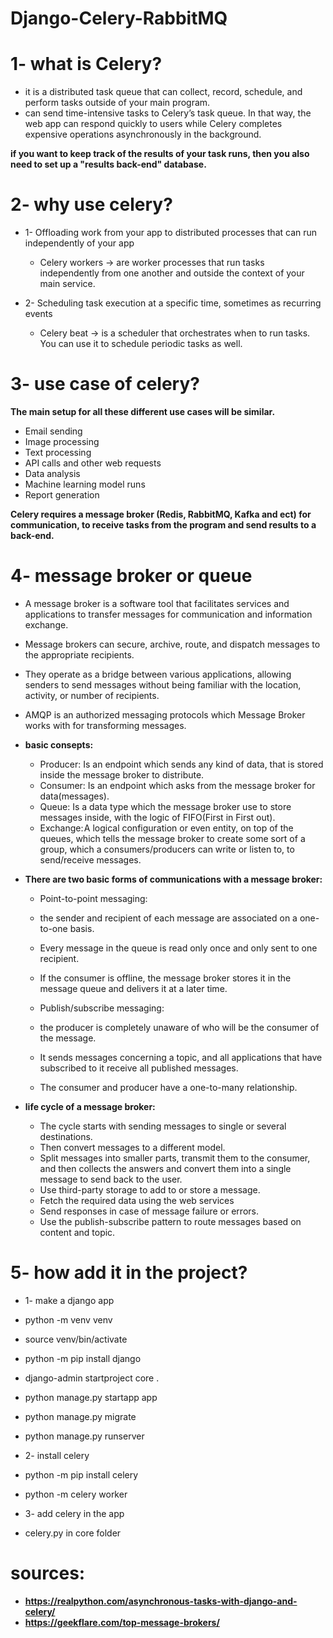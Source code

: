 # Django-Celery-RabbitMQ

# 1- what is Celery?
- it is a distributed task queue that can collect, record, schedule, and perform tasks outside of your main program.
- can send time-intensive tasks to Celery’s task queue. In that way, the web app can respond quickly to users while Celery completes expensive operations asynchronously in the background.   

**if you want to keep track of the results of your task runs, then you also need to set up a "results back-end" database.**

# 2- why use celery?
- 1- Offloading work from your app to distributed processes that can run independently of your app
    - Celery workers -> are worker processes that run tasks independently from one another and outside the context of your main service.

- 2- Scheduling task execution at a specific time, sometimes as recurring events
    - Celery beat -> is a scheduler that orchestrates when to run tasks. You can use it to schedule periodic tasks as well.

# 3- use case of celery?
**The main setup for all these different use cases will be similar.**
- Email sending
- Image processing
- Text processing
- API calls and other web requests
- Data analysis
- Machine learning model runs
- Report generation

**Celery requires a message broker (Redis, RabbitMQ, Kafka and ect) for communication, to receive tasks from the program and send results to a back-end.**

# 4- message broker or queue 
- A message broker is a software tool that facilitates services and applications to transfer messages for communication and information exchange.
- Message brokers can secure, archive, route, and dispatch messages to the appropriate recipients. 
- They operate as a bridge between various applications, allowing senders to send messages without being familiar with the location, activity, or number of recipients.
- AMQP is an authorized messaging protocols which Message Broker works with for transforming messages.

- **basic consepts:**
    - Producer: Is an endpoint which sends any kind of data, that is stored inside the message broker to distribute.
    - Consumer: Is an endpoint which asks from the message broker for data(messages).
    - Queue: Is a data type which the message broker use to store messages inside, with the logic of FIFO(First in First out).
    - Exchange: A logical configuration or even entity, on top of the queues, which tells the message broker to create some sort of a group, which a consumers/producers can write or listen to, to send/receive messages.

- **There are two basic forms of communications with a message broker:**
   - Point-to-point messaging: 
    - the sender and recipient of each message are associated on a one-to-one basis. 
    - Every message in the queue is read only once and only sent to one recipient.
    - If the consumer is offline, the message broker stores it in the message queue and delivers it at a later time.

   - Publish/subscribe messaging: 
    - the producer is completely unaware of who will be the consumer of the message.
    - It sends messages concerning a topic, and all applications that have subscribed to it receive all published messages. 
    - The consumer and producer have a one-to-many relationship.

- **life cycle of a message broker:**
    - The cycle starts with sending messages to single or several destinations.
    - Then convert messages to a different model.
    - Split messages into smaller parts, transmit them to the consumer, and then collects the answers and convert them into a single message to send back to the user.
    - Use third-party storage to add to or store a message.
    - Fetch the required data using the web services
    - Send responses in case of message failure or errors.
    - Use the publish-subscribe pattern to route messages based on content and topic.

# 5- how add it in the project?
- 1- make a django app
- python -m venv venv
- source venv/bin/activate
- python -m pip install django
- django-admin startproject core .
- python manage.py startapp app
- python manage.py migrate
- python manage.py runserver

- 2- install celery
- python -m pip install celery
- python -m celery worker

- 3- add celery in the app
- celery.py in core folder


# sources:
- **https://realpython.com/asynchronous-tasks-with-django-and-celery/**
- **https://geekflare.com/top-message-brokers/**